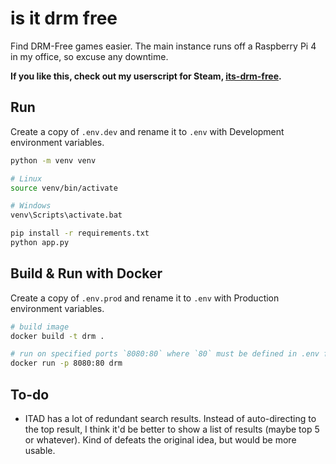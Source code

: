 # is it drm free

Find DRM-Free games easier. The main instance runs off a Raspberry Pi 4 in my office, so excuse any downtime.

**If you like this, check out my userscript for Steam, [its-drm-free](https://github.com/kevinfiol/its-drm-free).**

## Run
Create a copy of `.env.dev` and rename it to `.env` with Development environment variables.
```bash
python -m venv venv

# Linux
source venv/bin/activate

# Windows
venv\Scripts\activate.bat

pip install -r requirements.txt
python app.py
```

## Build & Run with Docker
Create a copy of `.env.prod` and rename it to `.env` with Production environment variables.
```bash
# build image
docker build -t drm .

# run on specified ports `8080:80` where `80` must be defined in .env file
docker run -p 8080:80 drm
```

## To-do
* ITAD has a lot of redundant search results. Instead of auto-directing to the top result, I think it'd be better to show a list of results (maybe top 5 or whatever). Kind of defeats the original idea, but would be more usable.
